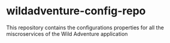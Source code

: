 # wildadventure-config-repo
This repository contains the configurations properties for all the miscroservices of the Wild Adventure application
